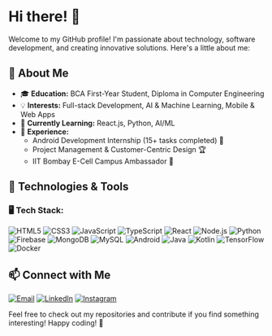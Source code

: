 # Hi there! 👋

Welcome to my GitHub profile! I'm passionate about technology, software development, and creating innovative solutions. Here's a little about me:

## 🚀 About Me
- 🎓 **Education:** BCA First-Year Student, Diploma in Computer Engineering
- 💡 **Interests:** Full-stack Development, AI & Machine Learning, Mobile & Web Apps
- 🌱 **Currently Learning:** React.js, Python, AI/ML
- 💼 **Experience:** 
  - Android Development Internship (15+ tasks completed) 📱
  - Project Management & Customer-Centric Design 🏆
  - IIT Bombay E-Cell Campus Ambassador 🚀

## 🔧 Technologies & Tools
### 🖥️ Tech Stack:
![HTML5](https://img.shields.io/badge/HTML5-E34F26?style=for-the-badge&logo=html5&logoColor=white)
![CSS3](https://img.shields.io/badge/CSS3-1572B6?style=for-the-badge&logo=css3&logoColor=white)
![JavaScript](https://img.shields.io/badge/JavaScript-F7DF1E?style=for-the-badge&logo=javascript&logoColor=black)
![TypeScript](https://img.shields.io/badge/TypeScript-3178C6?style=for-the-badge&logo=typescript&logoColor=white)
![React](https://img.shields.io/badge/React-61DAFB?style=for-the-badge&logo=react&logoColor=black)
![Node.js](https://img.shields.io/badge/Node.js-339933?style=for-the-badge&logo=nodedotjs&logoColor=white)
![Python](https://img.shields.io/badge/Python-3776AB?style=for-the-badge&logo=python&logoColor=white)
![Firebase](https://img.shields.io/badge/Firebase-FFCA28?style=for-the-badge&logo=firebase&logoColor=black)
![MongoDB](https://img.shields.io/badge/MongoDB-47A248?style=for-the-badge&logo=mongodb&logoColor=white)
![MySQL](https://img.shields.io/badge/MySQL-4479A1?style=for-the-badge&logo=mysql&logoColor=white)
![Android](https://img.shields.io/badge/Android-3DDC84?style=for-the-badge&logo=android&logoColor=white)
![Java](https://img.shields.io/badge/Java-ED8B00?style=for-the-badge&logo=java&logoColor=white)
![Kotlin](https://img.shields.io/badge/Kotlin-0095D5?style=for-the-badge&logo=kotlin&logoColor=white)
![TensorFlow](https://img.shields.io/badge/TensorFlow-FF6F00?style=for-the-badge&logo=tensorflow&logoColor=white)
![Docker](https://img.shields.io/badge/Docker-2496ED?style=for-the-badge&logo=docker&logoColor=white)

## 📫 Connect with Me
[![Email](https://img.shields.io/badge/Email-D14836?style=for-the-badge&logo=gmail&logoColor=white)](mailto:yuvrajsc42@gmail.com)
[![LinkedIn](https://img.shields.io/badge/LinkedIn-0077B5?style=for-the-badge&logo=linkedin&logoColor=white)](https://www.linkedin.com/in/yuvraj-chaudhari-72a9072a0/)
[![Instagram](https://img.shields.io/badge/Instagram-E4405F?style=for-the-badge&logo=instagram&logoColor=white)](https://www.instagram.com/yuvraj007c)

Feel free to check out my repositories and contribute if you find something interesting! Happy coding! 🚀

